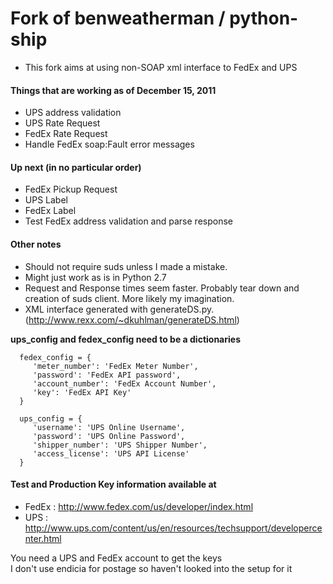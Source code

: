 # Fork of benweatherman / python-ship 
 * This fork aims at using non-SOAP xml interface to FedEx and UPS

#### Things that are working as of December 15, 2011
 * UPS address validation
 * UPS Rate Request
 * FedEx Rate Request
 * Handle FedEx soap:Fault error messages
 
#### Up next (in no particular order)
 * FedEx Pickup Request
 * UPS Label
 * FedEx Label
 * Test FedEx address validation and parse response 
 
#### Other notes
 * Should not require suds unless I made a mistake.
 * Might just work as is in Python 2.7
 * Request and Response times seem faster.  Probably tear down and creation of suds client. More likely my imagination.
 * XML interface generated with generateDS.py. (http://www.rexx.com/~dkuhlman/generateDS.html)

**ups_config and fedex_config need to be a dictionaries**

      fedex_config = {
         'meter_number': 'FedEx Meter Number', 
         'password': 'FedEx API password', 
         'account_number': 'FedEx Account Number', 
         'key': 'FedEx API Key'
      }
         
      ups_config = {
         'username': 'UPS Online Username',
         'password': 'UPS Online Password', 
         'shipper_number': 'UPS Shipper Number',
         'access_license': 'UPS API License'
      }

#### Test and Production Key information available at
* FedEx : http://www.fedex.com/us/developer/index.html
* UPS : http://www.ups.com/content/us/en/resources/techsupport/developercenter.html

You need a UPS and FedEx account to get the keys  
I don't use endicia for postage so haven't looked into the setup for it  